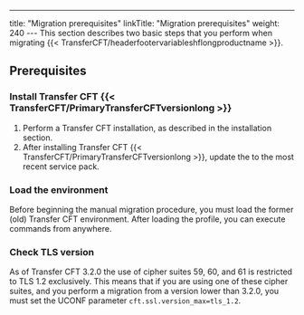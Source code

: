 ---
title: "Migration prerequisites"
linkTitle: "Migration prerequisites"
weight: 240
--- This section describes two basic steps that you perform when migrating {{< TransferCFT/headerfootervariableshflongproductname  >}}.

## Prerequisites

### Install Transfer CFT {{< TransferCFT/PrimaryTransferCFTversionlong  >}}

1. Perform a Transfer CFT installation, as described in the installation section.
1. After installing Transfer CFT {{< TransferCFT/PrimaryTransferCFTversionlong >}}, update the to the most recent service pack.

### Load the environment

Before beginning the manual migration procedure, you must load the former (old) Transfer CFT environment. After loading the profile, you can execute commands from anywhere.

### Check TLS version

As of Transfer CFT 3.2.0 the use of cipher suites 59, 60, and 61 is restricted to TLS 1.2 exclusively. This means that if you are using one of these cipher suites, and you perform a migration from a version lower than 3.2.0, you must set the UCONF parameter `cft.ssl.version_max=tls_1.2`.
